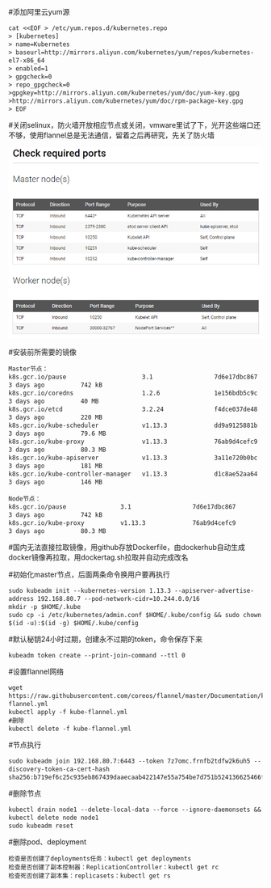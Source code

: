 #添加阿里云yum源

    cat <<EOF > /etc/yum.repos.d/kubernetes.repo
    > [kubernetes]
    > name=Kubernetes
    > baseurl=http://mirrors.aliyun.com/kubernetes/yum/repos/kubernetes-el7-x86_64
    > enabled=1
    > gpgcheck=0
    > repo_gpgcheck=0
    >gpgkey=http://mirrors.aliyun.com/kubernetes/yum/doc/yum-key.gpg
    >http://mirrors.aliyun.com/kubernetes/yum/doc/rpm-package-key.gpg
    > EOF

#关闭selinux，防火墙开放相应节点或关闭，vmware里试了下，光开这些端口还不够，使用flannel总是无法通信，留着之后再研究，先关了防火墙
    
![image](https://github.com/optimism1207/kubernetes/blob/master/required%20ports.png)


#安装前所需要的镜像

    Master节点：
    k8s.gcr.io/pause                     3.1                 7d6e17dbc867        3 days ago          742 kB
    k8s.gcr.io/coredns                   1.2.6               1e156bdb5c9c        3 days ago          40 MB
    k8s.gcr.io/etcd                      3.2.24              f4dce037de48        3 days ago          220 MB
    k8s.gcr.io/kube-scheduler            v1.13.3             dd9a9125881b        3 days ago          79.6 MB
    k8s.gcr.io/kube-proxy                v1.13.3             76ab9d4cefc9        3 days ago          80.3 MB
    k8s.gcr.io/kube-apiserver            v1.13.3             3a11e720b0bc        3 days ago          181 MB
    k8s.gcr.io/kube-controller-manager   v1.13.3             d1c8ae52aa64        3 days ago          146 MB

    Node节点：
    k8s.gcr.io/pause               3.1                 7d6e17dbc867        3 days ago          742 kB
    k8s.gcr.io/kube-proxy          v1.13.3             76ab9d4cefc9        3 days ago          80.3 MB

#国内无法直接拉取镜像，用github存放Dockerfile，由dockerhub自动生成docker镜像再拉取，用dockertag.sh拉取并自动完成改名

#初始化master节点，后面两条命令换用户要再执行
    
    sudo kubeadm init --kubernetes-version 1.13.3 --apiserver-advertise-address 192.168.80.7 --pod-network-cidr=10.244.0.0/16
    mkdir -p $HOME/.kube
    sudo cp -i /etc/kubernetes/admin.conf $HOME/.kube/config && sudo chown $(id -u):$(id -g) $HOME/.kube/config

#默认秘钥24小时过期，创建永不过期的token，命令保存下来

    kubeadm token create --print-join-command --ttl 0

#设置flannel网络
    
    wget https://raw.githubusercontent.com/coreos/flannel/master/Documentation/kube-flannel.yml 
    kubectl apply -f kube-flannel.yml
    #删除
    kubectl delete -f kube-flannel.yml

#节点执行
    
    sudo kubeadm join 192.168.80.7:6443 --token 7z7omc.frnfb2tdfw2k6uh5 --discovery-token-ca-cert-hash sha256:b719ef6c25c935eb867439daaecaab422147e55a754be7d751b524136625466f

#删除节点

    kubectl drain node1 --delete-local-data --force --ignore-daemonsets && kubectl delete node node1
    sudo kubeadm reset
    
#删除pod、deployment
    
    检查是否创建了deployments任务：kubectl get deployments
    检查是否创建了副本控制器：ReplicationController：kubectl get rc
    检查死否创建了副本集：replicasets：kubectl get rs
